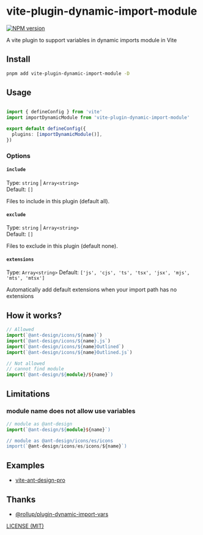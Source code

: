 # vite-plugin-dynamic-import-module

[![NPM version](https://img.shields.io/npm/v/vite-plugin-dynamic-import-module.svg)](https://npmjs.org/package/vite-plugin-dynamic-import-module)


A vite plugin to support variables in dynamic imports module in Vite


## Install

```bash
pnpm add vite-plugin-dynamic-import-module -D
```

## Usage

```typescript

import { defineConfig } from 'vite'
import importDynamicModule from 'vite-plugin-dynamic-import-module'

export default defineConfig({
  plugins: [importDynamicModule()],
})

```


### Options

#### `include`

Type: `string` | `Array<string>`<br>
Default: `[]`

Files to include in this plugin (default all).

#### `exclude`

Type: `string` | `Array<string>`<br>
Default: `[]`

Files to exclude in this plugin (default none).


#### `extensions`

Type: `Array<string>`
Default: `['js', 'cjs', 'ts', 'tsx', 'jsx', 'mjs', 'mts', 'mtsx']`

Automatically add default extensions when your import path has no extensions

## How it works?

```typescript
// Allowed
import(`@ant-design/icons/${name}`)
import(`@ant-design/icons/${name}.js`)
import(`@ant-design/icons/${name}Outlined`)
import(`@ant-design/icons/${name}Outlined.js`)

// Not allowed
// cannot find module
import(`@ant-design/${module}/${name}`)
```

## Limitations

### module name does not allow use variables

```typescript
// module as @ant-design
import(`@ant-design/${module}${name}`)

// module as @ant-design/icons/es/icons
import(`@ant-design/icons/es/icons/${name}`)
```

## Examples

- [vite-ant-design-pro](https://github.com/Dunqing/vite-ant-design-pro)

## Thanks

- [@rollup/plugin-dynamic-import-vars](https://github.com/rollup/plugins/tree/master/packages/dynamic-import-vars)

[LICENSE (MIT)](/LICENSE)
